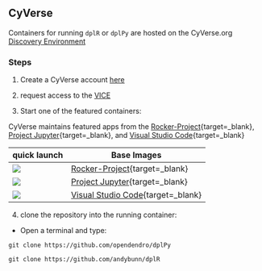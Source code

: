 ## CyVerse

Containers for running `dplR` or `dplPy` are hosted on the CyVerse.org [Discovery Environment](https://de.cyverse.org)

### Steps

1. Create a CyVerse account [here](https://user.cyverse.org)
 
2. request access to the [VICE](https://learning.cyverse.org/projects/vice/en/latest/)

3. Start one of the featured containers:

  CyVerse maintains featured apps from the [Rocker-Project](https://rocker-project/images){target=_blank}, [Project Jupyter](https://jupyter-docker-stacks.readthedocs.io/en/latest/index.html){target=_blank}, and [Visual Studio Code](https://code.visualstudio.com/docs/remote/create-dev-container){target=_blank}

| quick launch | Base Images |
| ------------ |-------------|
| <a href="https://de.cyverse.org/apps/de/3548f43a-bed1-11e9-af16-008cfa5ae621/launch" target="_blank"><img src="https://img.shields.io/badge/Verse-latest-blue?style=plastic&logo=rstudio"></a> | [Rocker-Project](https://rocker-project/images){target=_blank} |
| <a href="https://de.cyverse.org/apps/de/cc77b788-bc45-11eb-9934-008cfa5ae621/launch" target="_blank"><img src="https://img.shields.io/badge/Datascience-latest-orange?style=plastic&logo=jupyter"></a> |[Project Jupyter](https://jupyter-docker-stacks.readthedocs.io/en/latest/index.html){target=_blank} |
| <a href="https://de.cyverse.org/apps/de/091c830a-4be1-11ec-aad9-008cfa5ae621/launch" target="_blank"><img src="https://img.shields.io/badge/VS%20Code-latest-6C33AF?style=plastic&logo=visualstudiocode"></a> | [Visual Studio Code](https://code.visualstudio.com/docs/remote/create-dev-container){target=_blank} |

4. clone the repository into the running container:

  * Open a terminal and type:

```
git clone https://github.com/opendendro/dplPy
```

```
git clone https://github.com/andybunn/dplR
```
